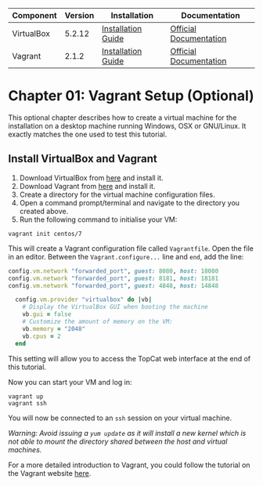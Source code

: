 | Component   | Version   | Installation                                                        | Documentation                                                               |
| ---------   | -------   | ------------                                                        | -------------                                                               |
| VirtualBox  | 5.2.12    | [Installation Guide](https://www.virtualbox.org/manual/ch02.html)   | [Official Documentation](https://www.virtualbox.org/manual/UserManual.html) |
| Vagrant     | 2.1.2     | [Installation Guide](https://www.vagrantup.com/docs/installation/)  | [Official Documentation](https://www.vagrantup.com/docs/index.html)         |

Chapter 01: Vagrant Setup (Optional)
===================================

This optional chapter describes how to create a virtual machine for the installation on a desktop machine running Windows, OSX or GNU/Linux. It exactly matches the one used to test this tutorial.

Install VirtualBox and Vagrant
------------------------------

1. Download VirtualBox from [here](https://virtualbox.org "VirtualBox Website") and install it.
2. Download Vagrant from [here](https://www.vagrantup.com/downloads.html "Vagrant Download Page") and install it.
3. Create a directory for the virtual machine configuration files.
4. Open a command prompt/terminal and navigate to the directory you created above.
5. Run the following command to initialise your VM:

```Shell
vagrant init centos/7
```
This will create a Vagrant configuration file called `Vagrantfile`. Open the file in an editor. Between the `Vagrant.configure...` line and `end`, add the line:

```Ruby
config.vm.network "forwarded_port", guest: 8080, host: 18080
config.vm.network "forwarded_port", guest: 8181, host: 18181
config.vm.network "forwarded_port", guest: 4848, host: 14848

  config.vm.provider "virtualbox" do |vb|
    # Display the VirtualBox GUI when booting the machine
    vb.gui = false
    # Customize the amount of memory on the VM:
    vb.memory = "2048"
    vb.cpus = 2
  end
```

This setting will allow you to access the TopCat web interface at the end of this tutorial.

Now you can start your VM and log in:
```Shell
vagrant up
vagrant ssh
```

You will now be connected to an `ssh` session on your virtual machine.

*Warning: Avoid issuing a `yum update` as it will install a new kernel which is not able to mount the directory shared between the host and virtual machines.*

For a more detailed introduction to Vagrant, you could follow the tutorial on the Vagrant website [here](https://www.vagrantup.com/intro/getting-started/index.html "Vagrant Getting Started").
